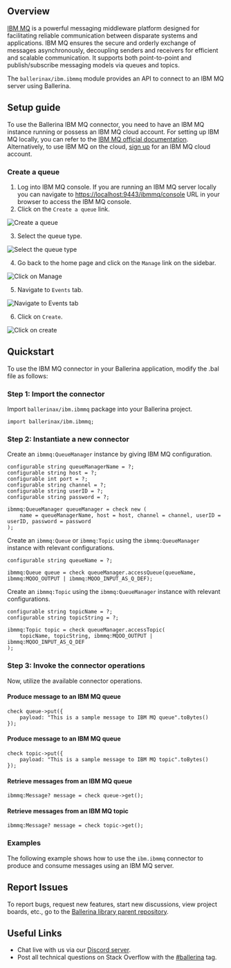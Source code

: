 ## Overview

[IBM MQ](https://www.ibm.com/products/mq) is a powerful messaging middleware platform designed for facilitating reliable
communication between disparate systems and applications. IBM MQ ensures the secure and orderly exchange of messages
asynchronously, decoupling senders and receivers for efficient and scalable communication. It supports both
point-to-point and publish/subscribe messaging models via queues and topics.

The `ballerinax/ibm.ibmmq` module provides an API to connect to an IBM MQ server using Ballerina.

## Setup guide

To use the Ballerina IBM MQ connector, you need to have an IBM MQ instance running or possess an IBM MQ cloud account.
For setting up IBM MQ locally, you can refer to the [IBM MQ official documentation](https://www.ibm.com/docs/en/ibm-mq/9.3?topic=migrating-installing-uninstalling).
Alternatively, to use IBM MQ on the cloud, [sign up](https://cloud.ibm.com/registration) for an IBM MQ cloud account.

### Create a queue

1. Log into IBM MQ console. If you are running an IBM MQ server locally you can navigate to
   [https://localhost:9443/ibmmq/console](https://localhost:9443/ibmmq/console) URL in your browser to access the IBM MQ console.
2. Click on the `Create a queue` link.

![Create a queue](https://raw.githubusercontent.com/ballerina-platform/module-ballerinax-ibm.ibmmq/main/docs/setup/resources/select-create-queue.png)

3. Select the queue type.

![Select the queue type](https://raw.githubusercontent.com/ballerina-platform/module-ballerinax-ibm.ibmmq/main/docs/setup/resources/select-queue-type.png)

4. Go back to the home page and click on the `Manage` link on the sidebar.

![Click on Manage](https://raw.githubusercontent.com/ballerina-platform/module-ballerinax-ibm.ibmmq/main/docs/setup/resources/click-manage-link.png)

5. Navigate to `Events` tab.

![Navigate to Events tab](https://raw.githubusercontent.com/ballerina-platform/module-ballerinax-ibm.ibmmq/main/docs/setup/resources/navigate-to-events-tab.png)

6. Click on `Create`.

![Click on create](https://raw.githubusercontent.com/ballerina-platform/module-ballerinax-ibm.ibmmq/main/docs/setup/resources/click-on-create.png)

## Quickstart

To use the IBM MQ connector in your Ballerina application, modify the .bal file as follows:

### Step 1: Import the connector

Import `ballerinax/ibm.ibmmq` package into your Ballerina project.

```ballerina
import ballerinax/ibm.ibmmq;
```

### Step 2: Instantiate a new connector

Create an `ibmmq:QueueManager` instance by giving IBM MQ configuration.

```ballerina
configurable string queueManagerName = ?;
configurable string host = ?;
configurable int port = ?;
configurable string channel = ?;
configurable string userID = ?;
configurable string password = ?;

ibmmq:QueueManager queueManager = check new (
    name = queueManagerName, host = host, channel = channel, userID = userID, password = password
);
```

Create an `ibmmq:Queue` or `ibmmq:Topic` using the `ibmmq:QueueManager` instance with relevant configurations.

```ballerina
configurable string queueName = ?;

ibmmq:Queue queue = check queueManager.accessQueue(queueName, ibmmq:MQOO_OUTPUT | ibmmq:MQOO_INPUT_AS_Q_DEF);
```

Create an `ibmmq:Topic` using the `ibmmq:QueueManager` instance with relevant configurations.

```ballerina
configurable string topicName = ?;
configurable string topicString = ?;

ibmmq:Topic topic = check queueManager.accessTopic(
    topicName, topicString, ibmmq:MQOO_OUTPUT | ibmmq:MQOO_INPUT_AS_Q_DEF
);
```

### Step 3: Invoke the connector operations

Now, utilize the available connector operations.

#### Produce message to an IBM MQ queue

```ballerina
check queue->put({
    payload: "This is a sample message to IBM MQ queue".toBytes()
});
```

#### Produce message to an IBM MQ queue

```ballerina
check topic->put({
    payload: "This is a sample message to IBM MQ topic".toBytes()
});
```

#### Retrieve messages from an IBM MQ queue

```ballerina
ibmmq:Message? message = check queue->get();
```

#### Retrieve messages from an IBM MQ topic

```ballerina
ibmmq:Message? message = check topic->get();
```

### Examples

The following example shows how to use the `ibm.ibmmq` connector to produce and consume messages using an IBM MQ server.

## Report Issues

To report bugs, request new features, start new discussions, view project boards, etc., go to the [Ballerina library parent repository](https://github.com/ballerina-platform/ballerina-library).

## Useful Links

- Chat live with us via our [Discord server](https://discord.gg/ballerinalang).
- Post all technical questions on Stack Overflow with the [#ballerina](https://stackoverflow.com/questions/tagged/ballerina) tag.
